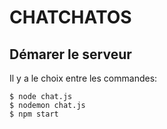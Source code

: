 # CHATCHATOS

## Démarer le serveur

Il y a le choix entre les commandes:

```
$ node chat.js
$ nodemon chat.js
$ npm start
```